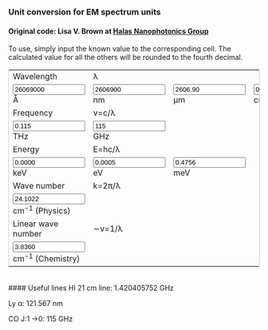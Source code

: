 ### Unit conversion for EM spectrum units
#### Original code: Lisa V. Brown at <a href="http://halas.rice.edu/conversions" target="blank">Halas Nanophotonics Group</a>
To use, simply input the known value to the corresponding cell. The calculated value for all the others will be rounded to the fourth decimal.

<form name="conversion">
<table cellpadding="2" align="center" style="border-width:1px" bordercolor="#CCCCCC">
<tr>
<td>Wavelength</td><td>&lambda;</td><td></td><td></td>
</tr>
<tr>
<td><input name="A" onkeyup="angstrom_to_all()" value="26069000" size="15"> &#8491; </td>          
<td><input name="nm" onkeyup="nmconvert()" value="2606900" size="15"> nm </td>
<td><input name="um" onkeyup="umconvert()" value="2606.90" size="15"> &#181;m </td>
<td><input name="cm" onkeyup="cmconvert()" value="0.2607" size="15"> cm </td>
</tr>
<tr>
<td>Frequency</td><td>&nu;=c/&lambda;</td><td></td><td></td>
</tr>
<tr>
<td><input name="THz" onkeyup="THzconvert()" value="0.115" size="15"> THz </td>
<td><input name="GHz" onkeyup="GHz_to_all()" value="115" size="15"> GHz </td>
<td></td><td></td></tr>
<tr>
<td>Energy</td><td>E=hc/&lambda;</td><td></td><td></td>
</tr>
<tr>
<td><input name="keV" onkeyup="keVconvert()" value="0.0000" size="15"> keV </td>
<td><input name="eV" onkeyup="eVconvert()" value="0.0005" size="15"> eV </td>
<td><input name="meV" onkeyup="meV_to_all()" value="0.4756" size="15"> meV </td>
<td></td>
</tr>
<tr>
<td>Wave number</td><td>k=2&pi;/&lambda;</td><td></td><td></td>
</tr>
<tr>
<td><input name="k" onkeyup="k_to_all()" value="24.1022" size="15"> cm<sup>-1</sup> (Physics) </td>
<td></td><td></td><td></td>
</tr>
<tr>
<td>Linear wave number</td><td>&sim;&nu;=1/&lambda;</td><td></td><td></td>
</tr>
<tr>
<td><input name="lk" onkeyup="lkconvert()" value="3.8360" size="15"> cm<sup>-1</sup> (Chemistry) </td>
<td></td><td></td><td></td>
</tr></table>
</form>

<script language="javascript">
// Constants
c_AGHz = 2.99792458e9;
c_twopi_cmGHz = 2.99792458e1 / 2 / Math.PI;
hc_meVA = 1.23984193e7;
h_meV_GHz = 4.135667662e-3;
twopi_A_cm = Math.PI * 2e8;
twopi = Math.PI * 2;
hbarc_meVcm = 1.9732697e-2;
prec = 4

// Wavelength
function angstrom_to_all(from_other=false, from_W=10){
    with (document.conversion){
        if (! from_other) {
            meV.value=(hc_meVA/A.value).toFixed(prec);
            meV_to_all(true)
            GHz.value=(c_AGHz/A.value).toFixed(prec);
            GHz_to_all(true);
            k.value=(twopi_A_cm/A.value).toFixed(prec);
            k_to_all(true);
        }
        if (from_W != 9) {
            nm.value=(A.value*(1e-1)).toFixed(prec);
        }
        if (from_W != 6) {
            um.value=(A.value*(1e-4)).toFixed(prec);
        }
        if (from_W != 2) {
            cm.value=(A.value*(1e-8)).toFixed(prec);
        }
    }
}
function nmconvert(){
    with (document.conversion){
        A.value=(nm.value*10).toFixed(prec);
        angstrom_to_all(false, 9);
    }
}
function umconvert(){
    with (document.conversion){
        A.value=(um.value*1e4).toFixed(prec);
        angstrom_to_all(false, 6);
    }
}
function cmconvert(){
    with (document.conversion){
        A.value=(cm.value*1e8).toFixed(prec);
        angstrom_to_all(false, 2);
    }
}

// Energy
function meV_to_all(from_other=false, from_E=3){
    with (document.conversion){
        if (! from_other) {
            A.value = (hc_meVA/meV.value).toFixed(prec);
            angstrom_to_all(true);
            GHz.value = (meV.value/h_meV_GHz).toFixed(prec);
            GHz_to_all(true);
            k.value = (meV.value/hbarc_meVcm).toFixed(prec);
            k_to_all(true);
        }
        if (from_E != 0) {
            eV.value = (meV.value*(1e-3)).toFixed(prec);
        }
        if (from_E != 3) {
            keV.value = (meV.value*(1e-6)).toFixed(prec);
        }
    }
}
function eVconvert(){
    with (document.conversion){
        meV.value = (eV.value*(1e3)).toFixed(prec);
        meV_to_all(false, 0);
    }
}
function keVconvert(){
    with (document.conversion){
        meV.value = (keV.value*(1e6)).toFixed(prec);
        meV_to_all(false, 3);
    }
}

// Frequency
function GHz_to_all(from_other=false, from_f=9){
    with (document.conversion){
        if (! from_other) {
            A.value = (c_AGHz/GHz.value).toFixed(prec);
            angstrom_to_all(true);
            meV.value = (GHz.value*h_meV_GHz).toFixed(prec);
            meV_to_all(true);
            k.value = (GHz.value / c_twopi_cmGHz).toFixed(prec);
            k_to_all(true);
        }
        if (from_f != 12) {
            THz.value = (GHz.value*(1e-3)).toFixed(prec);
        }
    }
}
function THzconvert(){
    with (document.conversion){
        GHz.value = (THz.value*1e3).toFixed(prec);
        GHz_to_all(false, 12);
    }
}

// Wave number
function k_to_all(from_other=false, from_k=2){
    with (document.conversion){
        if (! from_other) {
            A.value = (twopi_A_cm/k.value).toFixed(prec);
            angstrom_to_all(true);
            meV.value = (hbarc_meVcm*k.value).toFixed(prec);
            meV_to_all(true);
            GHz.value = (c_twopi_cmGHz * k.value).toFixed(prec);
            GHz_to_all(true);
        }
        if (from_k != 'l') {
            lk.value = k.value/twopi;
        }
    }
}

function lkconvert(){
    with (document.conversion){
        k.value = (lk.value*twopi).toFixed(prec);
        k_to_all(false, 'l');
    }
}

</script>
<br>
#### Useful lines
HI 21 cm line: 1.420405752 GHz

Ly	&alpha;: 121.567 nm

CO J:1	&rarr;0: 115 GHz
